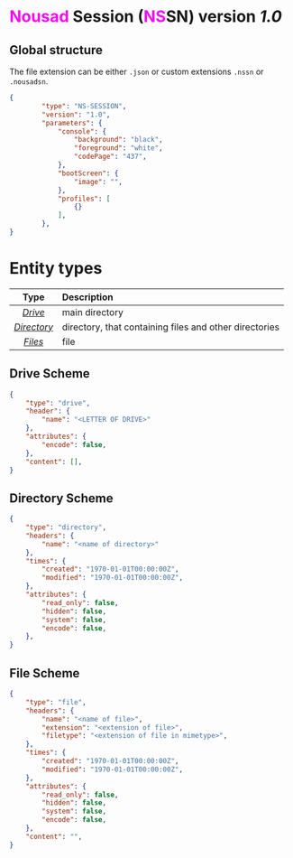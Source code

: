 # <span style="color: #f308f3;">Nousad</span> Session (<span style="color: #f308f3;">NS</span>SN) version *1.0*

## Global structure

The file extension can be either `.json` or custom extensions `.nssn` or `.nousadsn`.

```json
{
        "type": "NS-SESSION",
        "version": "1.0",
        "parameters": {
            "console": {
                "background": "black",
                "foreground": "white",
                "codePage": "437",
            },
            "bootScreen": {
                "image": "",
            },
            "profiles": [
                {}
            ],
        },
}
```

# Entity types

|                                    Type                                     | Description                                            |
|                                    :---:                                    | :---                                                   |
|     *[Drive](github.com/NousadS/nsdos/wiki/NS-Filesystem#drive-scheme)*     | main directory                                         |
| *[Directory](github.com/NousadS/nsdos/wiki/NS-Filesystem#directory-scheme)* | directory, that containing files and other directories |
| *[Files](https://github.com/NousadS/nsdos/wiki/NS-Filesystem#file-scheme)*  | file                                                   |

## Drive Scheme

```json
{
    "type": "drive",
    "header": {
        "name": "<LETTER OF DRIVE>"
    },
    "attributes": {
        "encode": false,
    },
    "content": [],
}
```

## Directory Scheme

```json
{
    "type": "directory",
    "headers": {
        "name": "<name of directory>"
    },
    "times": {
        "created": "1970-01-01T00:00:00Z",
        "modified": "1970-01-01T00:00:00Z",
    },
    "attributes": {
        "read_only": false,
        "hidden": false,
        "system": false,
        "encode": false,
    },
}
```

## File Scheme

```json
{
    "type": "file",
    "headers": {
        "name": "<name of file>",
        "extension": "<extension of file>",
        "filetype": "<extension of file in mimetype>",
    },
    "times": {
        "created": "1970-01-01T00:00:00Z",
        "modified": "1970-01-01T00:00:00Z",
    },
    "attributes": {
        "read_only": false,
        "hidden": false,
        "system": false,
        "encode": false,
    },
    "content": "",
}
```

